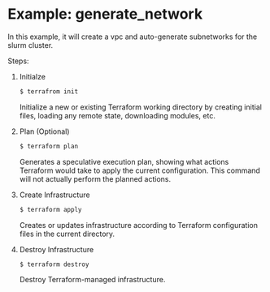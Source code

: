 # Example: generate_network

In this example, it will create a vpc and auto-generate subnetworks for the
slurm cluster.

Steps:

1. Initialze

    ```sh
    $ terrafrom init
    ```

    Initialize a new or existing Terraform working directory by creating
    initial files, loading any remote state, downloading modules, etc.

2. Plan (Optional)

    ```sh
    $ terraform plan
    ```

    Generates a speculative execution plan, showing what actions Terraform
    would take to apply the current configuration. This command will not
    actually perform the planned actions.

3. Create Infrastructure

    ```sh
    $ terraform apply
    ```

    Creates or updates infrastructure according to Terraform configuration
    files in the current directory.

4. Destroy Infrastructure

    ```sh
    $ terraform destroy
    ```

    Destroy Terraform-managed infrastructure.
